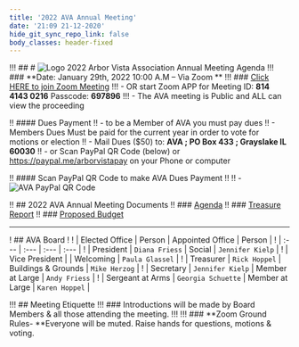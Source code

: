 ```yaml
---
title: '2022 AVA Annual Meeting'
date: '21:09 21-12-2020'
hide_git_sync_repo_link: false
body_classes: header-fixed
---
```


<link id="linkstyle" rel='stylesheet' href='/css/ava.css'/>

[Logo]: /images/Oak_Tree2_100.png


!!! ## # ![Logo]  2022 Arbor Vista Association Annual Meeting Agenda
!!! ### **Date:  January 29th, 2022  10:00 A.M – Via Zoom **
!!! ### [Click HERE to join Zoom Meeting](https://us02web.zoom.us/j/81441430216?pwd=OXp6MXlkdGJqS2orZ1lTNm1TWTlzZz09) 
!!! - OR start Zoom APP for Meeting ID: **814 4143 0216**  Passcode: **697896**
!!! - The AVA meeting is Public and ALL can view the proceeding

!! #### Dues Payment
!! - to be a Member of AVA you must pay dues
!! - Members Dues Must be paid for the current year in order to vote for motions or election
!! - Mail Dues ($50) to:  __**AVA ; PO Box 433 ; Grayslake IL 60030**__
!! - or Scan PayPal QR Code (below) or https://paypal.me/arborvistapay on your Phone or computer

!! #### Scan PayPal QR Code to make AVA Dues Payment 
!! 
!!   - ![AVA PayPal QR Code](https://files.arborvista.org/images/PayPal_QR_Code.png?resize=400,200) 

!! ## 2022 AVA Annual Meeting Documents
!! ### [Agenda](https://docs.google.com/document/d/17v-nWRXvIagOO9PxWV3HvHnl39No68vQw5cGEmsj4MA/edit?usp=sharing)
!! ### [Treasure Report](../2022-ava-treasurer-report)
!! ### [Proposed Budget](../ava-2022-proposed-budget)

---
! ## AVA Board
!
! |  Elected Office      | Person      | Appointed Office      | Person |
! | :--- | :--- | :--- | :--- |
! |  President | `Diana Friess`  |  Social |  `Jennifer Kielp` |
! |  Vice President |  |   Welcoming |  `Paula Glassel` |
! |  Treasurer |  `Rick Hoppel` |   Buildings & Grounds |  `Mike Herzog` |
! |  Secretary |  `Jennifer Kielp` |   Member at Large |  `Andy Friess` |
! |  Sergeant at Arms |  `Georgia Schuette` | Member at Large | `Karen Hoppel`  |

!!! ## Meeting Etiquette
!!! ### Introductions will be made by Board Members & all those attending the meeting.
!!!
!!! ### **Zoom Ground Rules- **Everyone will be muted.  Raise hands for questions, motions & voting.

